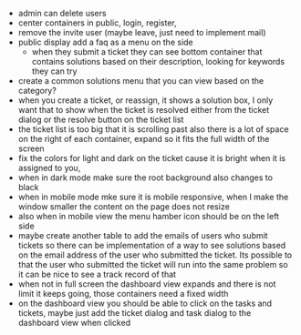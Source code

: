- admin can delete users
- center containers in public, login, register,
- remove the invite user (maybe leave, just need to implement mail)
- public display add a faq as a menu on the side 
  - when they submit a ticket they can see bottom container that contains solutions based on their description, looking for keywords they can try
- create a common solutions menu that you can view based on the category? 
- when you create a ticket, or reassign, it shows a solution box, I only want that to show when the ticket is resolved either from the ticket dialog or the resolve button on the ticket list
- the ticket list is too big that it is scrolling past also there is a lot of space on the right of each container, expand so it fits the full width of the screen
- fix the colors for light and dark on the ticket cause it is bright when it is assigned to you, 
- when in dark mode make sure the root background also changes to black
- when in mobile mode mke sure it is mobile responsive, when I make the window smaller the content on the page does not resize
- also when in mobile view the menu hamber icon should be on the left side
- maybe create another table to add the emails of users who submit tickets so there can be implementation of a way to see solutions based on the email address of the user who submitted the ticket. Its possible to that the user who submitted the ticket will run into the same problem so it can be nice to see a track record of that
- when not in full screen the dashboard view expands and there is not limit it keeps going, those containers need a fixed width
- on the dashboard view you should be able to click on the tasks and tickets, maybe just add the ticket dialog and task dialog to the dashboard view when clicked
